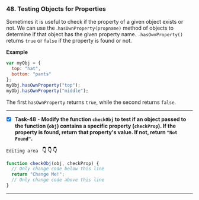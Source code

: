 ### 48. Testing Objects for Properties
Sometimes it is useful to check if the property of a given object exists or not. We can use the .`hasOwnProperty(propname)` method of objects to determine if that object has the given property name. `.hasOwnProperty()` returns `true` or `false` if the property is found or not.

**Example**
```js
var myObj = {
  top: "hat",
  bottom: "pants"
};
myObj.hasOwnProperty("top");
myObj.hasOwnProperty("middle");
```
The first `hasOwnProperty` returns `true`, while the second returns `false`.
****************************************
- [x] **Task-48** - **Modify the function `checkObj` to test if an object passed to the function (`obj`) contains a specific property (`checkProp`). If the property is found, return that property's value. If not, return `"Not Found"`.**


``Editing area `` **:point_down: :point_down: :point_down:**

```js
function checkObj(obj, checkProp) {
  // Only change code below this line
  return "Change Me!";
  // Only change code above this line
}
```
*************************************************************************************